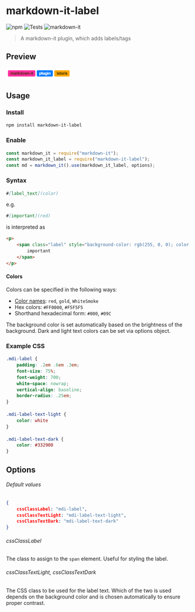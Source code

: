 # markdown-it-label
![npm](https://img.shields.io/npm/v/markdown-it-label) ![Tests](https://github.com/Bioruebe/markdown-it-label/workflows/Tests/badge.svg) ![markdown-it](https://img.shields.io/npm/dependency-version/markdown-it-label/peer/markdown-it)

> A markdown-it plugin, which adds labels/tags

## Preview

![preview](docs/preview.png)

## Usage

### Install

```bash
npm install markdown-it-label
```

### Enable

```js
const markdown_it = require("markdown-it");
const markdown_it_label = require("markdown-it-label");
const md = markdown_it().use(markdown_it_label, options);
```
### Syntax

```md
#[label_text](color)
```

e.g.

```md
#[important](red)
```

is interpreted as

```html
<p>
    <span class="label" style="background-color: rgb(255, 0, 0); color: white;">
        important
    </span>
</p>
```

#### Colors

Colors can be specified in the following ways:

- [Color names](https://www.w3schools.com/colors/colors_names.asp): `red`, `gold`,  `WhiteSmoke`
- Hex colors: `#FF0000`, `#F5F5F5`
- Shorthand hexadecimal form: `#000`, `#09C`

The background color is set automatically based on the brightness of the background. Dark and light text colors can be set via options object.

### Example CSS

```css
.mdi-label {
    padding: .2em .6em .3em;
    font-size: 75%;
    font-weight: 700;
    white-space: nowrap;
    vertical-align: baseline;
    border-radius: .25em;
}

.mdi-label-text-light {
    color: white
}

.mdi-label-text-dark {
    color: #332900
}
```



## Options

###### Default values

```json
{
	cssClassLabel: "mdi-label",
	cssClassTextLight: "mdi-label-text-light",
	cssClassTextDark: "mdi-label-text-dark"
}
```

###### cssClassLabel

The class to assign to the `span` element. Useful for styling the label.

###### cssClassTextLight, cssClassTextDark

The CSS class to be used for the label text. Which of the two is used depends on the background color and is chosen automatically to ensure proper contrast.

